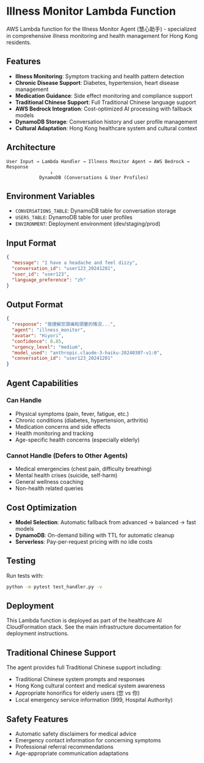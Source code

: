 # Illness Monitor Lambda Function

AWS Lambda function for the Illness Monitor Agent (慧心助手) - specialized in comprehensive illness monitoring and health management for Hong Kong residents.

## Features

- **Illness Monitoring**: Symptom tracking and health pattern detection
- **Chronic Disease Support**: Diabetes, hypertension, heart disease management
- **Medication Guidance**: Side effect monitoring and compliance support
- **Traditional Chinese Support**: Full Traditional Chinese language support
- **AWS Bedrock Integration**: Cost-optimized AI processing with fallback models
- **DynamoDB Storage**: Conversation history and user profile management
- **Cultural Adaptation**: Hong Kong healthcare system and cultural context

## Architecture

```
User Input → Lambda Handler → Illness Monitor Agent → AWS Bedrock → Response
                ↓
            DynamoDB (Conversations & User Profiles)
```

## Environment Variables

- `CONVERSATIONS_TABLE`: DynamoDB table for conversation storage
- `USERS_TABLE`: DynamoDB table for user profiles
- `ENVIRONMENT`: Deployment environment (dev/staging/prod)

## Input Format

```json
{
  "message": "I have a headache and feel dizzy",
  "conversation_id": "user123_20241201",
  "user_id": "user123",
  "language_preference": "zh"
}
```

## Output Format

```json
{
  "response": "我理解您頭痛和頭暈的情況...",
  "agent": "illness_monitor",
  "avatar": "Hiyori",
  "confidence": 0.85,
  "urgency_level": "medium",
  "model_used": "anthropic.claude-3-haiku-20240307-v1:0",
  "conversation_id": "user123_20241201"
}
```

## Agent Capabilities

### Can Handle
- Physical symptoms (pain, fever, fatigue, etc.)
- Chronic conditions (diabetes, hypertension, arthritis)
- Medication concerns and side effects
- Health monitoring and tracking
- Age-specific health concerns (especially elderly)

### Cannot Handle (Defers to Other Agents)
- Medical emergencies (chest pain, difficulty breathing)
- Mental health crises (suicide, self-harm)
- General wellness coaching
- Non-health related queries

## Cost Optimization

- **Model Selection**: Automatic fallback from advanced → balanced → fast models
- **DynamoDB**: On-demand billing with TTL for automatic cleanup
- **Serverless**: Pay-per-request pricing with no idle costs

## Testing

Run tests with:
```bash
python -m pytest test_handler.py -v
```

## Deployment

This Lambda function is deployed as part of the healthcare AI CloudFormation stack. See the main infrastructure documentation for deployment instructions.

## Traditional Chinese Support

The agent provides full Traditional Chinese support including:
- Traditional Chinese system prompts and responses
- Hong Kong cultural context and medical system awareness
- Appropriate honorifics for elderly users (您 vs 你)
- Local emergency service information (999, Hospital Authority)

## Safety Features

- Automatic safety disclaimers for medical advice
- Emergency contact information for concerning symptoms
- Professional referral recommendations
- Age-appropriate communication adaptations